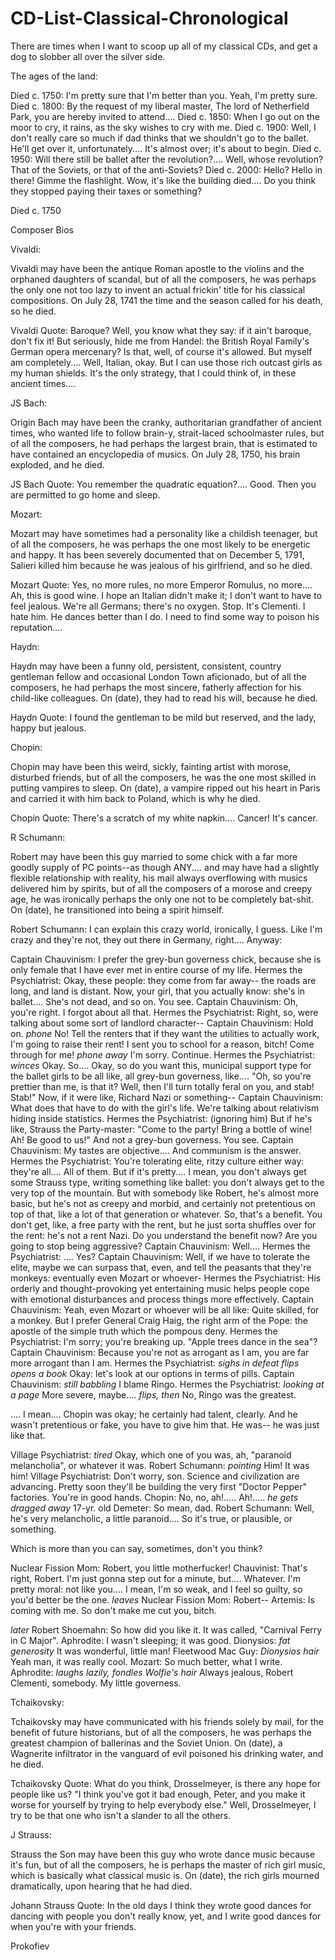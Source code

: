 # CD-List-Classical-Chronological
There are times when I want to scoop up all of my classical CDs, and get a dog to slobber all over the silver side. 

The ages of the land: 

Died c. 1750: I'm pretty sure that I'm better than you. Yeah, I'm pretty sure. 
Died c. 1800: By the request of my liberal master, The lord of Netherfield Park, you are hereby invited to attend....
Died c. 1850: When I go out on the moor to cry, it rains, as the sky wishes to cry with me.
Died c. 1900: Well, I don't really care so much if dad thinks that we shouldn't go to the ballet. He'll get over it, unfortunately.... It's almost over; it's about to begin. 
Died c. 1950: Will there still be ballet after the revolution?.... Well, whose revolution? That of the Soviets, or that of the anti-Soviets?
Died c. 2000: Hello? Hello in there! Gimme the flashlight. Wow, it's like the building died.... Do you think they stopped paying their taxes or something? 

Died c. 1750

Composer Bios 

Vivaldi: 

Vivaldi may have been the antique Roman apostle to the violins and the orphaned daughters of scandal, but of all the composers, he was perhaps the only one not too lazy to invent an actual frickin' title for his classical compositions. On July 28, 1741 the time and the season called for his death, so he died. 

Vivaldi Quote: Baroque? Well, you know what they say: if it ain't baroque, don't fix it! But seriously, hide me from Handel: the British Royal Family's German opera mercenary? Is that, well, of course it's allowed. But myself am completely.... Well, Italian, okay. But I can use those rich outcast girls as my human shields. It's the only strategy, that I could think of, in these ancient times....

JS Bach: 

Origin Bach may have been the cranky, authoritarian grandfather of ancient times, who wanted life to follow brain-y, strait-laced schoolmaster rules, but of all the composers, he had perhaps the largest brain, that is estimated to have contained an encyclopedia of musics. On July 28, 1750, his brain exploded, and he died. 

JS Bach Quote: You remember the quadratic equation?.... Good. Then you are permitted to go home and sleep. 

Mozart: 

Mozart may have sometimes had a personality like a childish teenager, but of all the composers, he was perhaps the one most likely to be energetic and happy. It has been severely documented that on December 5, 1791, Salieri killed him because he was jealous of his girlfriend, and so he died. 

Mozart Quote: Yes, no more rules, no more Emperor Romulus, no more.... Ah, this is good wine. I hope an Italian didn't make it; I don't want to have to feel jealous. We're all Germans; there's no oxygen. Stop. It's Clementi. I hate him. He dances better than I do. I need to find some way to poison his reputation....

Haydn: 

Haydn may have been a funny old, persistent, consistent, country gentleman fellow and occasional London Town aficionado, but of all the composers, he had perhaps the most sincere, fatherly affection for his child-like colleagues. On (date), they had to read his will, because he died. 

Haydn Quote: I found the gentleman to be mild but reserved, and the lady, happy but jealous. 

Chopin: 

Chopin may have been this weird, sickly, fainting artist with morose, disturbed friends, but of all the composers, he was the one most skilled in putting vampires to sleep. On (date), a vampire ripped out his heart in Paris and carried it with him back to Poland, which is why he died. 

Chopin Quote: There's a scratch of my white napkin.... Cancer! It's cancer. 

R Schumann: 

Robert may have been this guy married to some chick with a far more goodly supply of PC points--as though ANY.... and may have had a slightly flexible relationship with reality, his mail always overflowing with musics delivered him by spirits, but of all the composers of a morose and creepy age, he was ironically perhaps the only one not to be completely bat-shit. On (date), he transitioned into being a spirit himself. 

Robert Schumann: I can explain this crazy world, ironically, I guess. Like I'm crazy and they're not, they out there in Germany, right.... Anyway:

Captain Chauvinism: I prefer the grey-bun governess chick, because she is only female that I have ever met in entire course of my life. 
Hermes the Psychiatrist: Okay, these people: they come from far away-- the roads are long, and land is distant. Now, your girl, that you actually know: she's in ballet.... She's not dead, and so on. You see. 
Captain Chauvinism: Oh, you're right. I forgot about all that. 
Hermes the Psychiatrist: Right, so, were talking about some sort of landlord character-- 
Captain Chauvinism: Hold on. *phone* No! Tell the renters that if they want the utilities to actually work, I'm going to raise their rent! I sent you to school for a reason, bitch! Come through for me! *phone away* I'm sorry. Continue. 
Hermes the Psychiatrist: *winces* Okay. So.... Okay, so do you want this, municipal support type for the ballet girls to be all like, all grey-bun governess, like.... "Oh, so you're prettier than me, is that it? Well, then I'll turn totally feral on you, and stab! Stab!" Now, if it were like, Richard Nazi or something--
Captain Chauvinism: What does that have to do with the girl's life. We're talking about relativism hiding inside statistics. 
Hermes the Psychiatrist: (ignoring him) But if he's like, Strauss the Party-master: "Come to the party! Bring a bottle of wine! Ah! Be good to us!" And not a grey-bun governess. You see. 
Captain Chauvinism: My tastes are objective.... And communism is the answer. 
Hermes the Psychiatrist: You're tolerating elite, ritzy culture either way: they're all.... All of them. But if it's pretty.... I mean, you don't always get some Strauss type, writing something like ballet: you don't always get to the very top of the mountain. But with somebody like Robert, he's almost more basic, but he's not as creepy and morbid, and certainly not pretentious on top of that, like a lot of that generation or whatever. So, that's a benefit. You don't get, like, a free party with the rent, but he just sorta shuffles over for the rent: he's not a rent Nazi. Do you understand the benefit now? Are you going to stop being aggressive? 
Captain Chauvinism: Well.... 
Hermes the Psychiatrist: .... Yes? 
Captain Chauvinism: Well, if we have to tolerate the elite, maybe we can surpass that, even, and tell the peasants that they're monkeys: eventually even Mozart or whoever-
Hermes the Psychiatrist: His orderly and thought-provoking yet entertaining music helps people cope with emotional disturbances and process things more effectively. 
Captain Chauvinism: Yeah, even Mozart or whoever will be all like: Quite skilled, for a monkey. But I prefer General Craig Haig, the right arm of the Pope: the apostle of the simple truth which the pompous deny. 
Hermes the Psychiatrist: I'm sorry; you're breaking up. "Apple trees dance in the sea"? 
Captain Chauvinism: Because you're not as arrogant as I am, you are far more arrogant than I am. 
Hermes the Psychiatrist: *sighs in defeat* *flips opens a book* Okay: let's look at our options in terms of pills. 
Captain Chauvinism: *still babbling* I blame Ringo. 
Hermes the Psychiatrist: *looking at a page* More severe, maybe.... *flips, then* No, Ringo was the greatest. 

.... I mean.... Chopin was okay; he certainly had talent, clearly. And he wasn't pretentious or fake, you have to give him that. He was-- he was just like that. 

Village Psychiatrist: *tired* Okay, which one of you was, ah, "paranoid melancholia", or whatever it was. 
Robert Schumann: *pointing* Him! It was him! 
Village Psychiatrist: Don't worry, son. Science and civilization are advancing. Pretty soon they'll be building the very first "Doctor Pepper" factories. You're in good hands. 
Chopin: No, no, ah!..... Ah!..... 
*he gets dragged away* 
17-yr. old Demeter: So mean, dad. 
Robert Schumann: Well, he's very melancholic, a little paranoid.... So it's true, or plausible, or something. 

Which is more than you can say, sometimes, don't you think? 

Nuclear Fission Mom: Robert, you little motherfucker! 
Chauvinist: That's right, Robert. I'm just gonna step out for a minute, but.... Whatever. I'm pretty moral: not like you.... I mean, I'm so weak, and I feel so guilty, so you'd better be the one. 
*leaves* 
Nuclear Fission Mom: Robert-- 
Artemis: Is coming with me. So don't make me cut you, bitch. 

*later* 
Robert Shoemahn: So how did you like it. It was called, "Carnival Ferry in C Major". 
Aphrodite: I wasn't sleeping; it was good. 
Dionysios: *fat generosity* It was wonderful, little man! 
Fleetwood Mac Guy: *Dionysios hair* Yeah man, it was really cool. 
Mozart: So much better, what I write. 
Aphrodite: *laughs lazily, fondles Wolfie's hair* Always jealous, Robert Clementi, somebody. My little governess. 

Tchaikovsky: 

Tchaikovsky may have communicated with his friends solely by mail, for the benefit of future historians, but of all the composers, he was perhaps the greatest champion of ballerinas and the Soviet Union. On (date), a Wagnerite infiltrator in the vanguard of evil poisoned his drinking water, and he died. 

Tchaikovsky Quote: What do you think, Drosselmeyer, is there any hope for people like us? "I think you've got it bad enough, Peter, and you make it worse for yourself by trying to help everybody else." Well, Drosselmeyer, I try to be that one who isn't a slander to all the others. 

J Strauss: 

Strauss the Son may have been this guy who wrote dance music because it's fun, but of all the composers, he is perhaps the master of rich girl music, which is basically what classical music is. On (date), the rich girls mourned dramatically, upon hearing that he had died. 

Johann Strauss Quote: In the old days I think they wrote good dances for dancing with people you don't really know, yet, and I write good dances for when you're with your friends. 

Prokofiev
